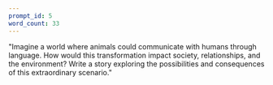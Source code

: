 ```yaml
---
prompt_id: 5
word_count: 33
---
```


"Imagine a world where animals could communicate with humans through language. How would this transformation impact society, relationships, and the environment? Write a story exploring the possibilities and consequences of this extraordinary scenario."

